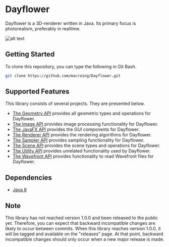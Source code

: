 Dayflower
=========
Dayflower is a 3D-renderer written in Java. Its primary focus is photorealism, preferably in realtime.

![alt text](https://github.com/macroing/Dayflower/blob/master/images/Image-036.png "Dayflower")

Getting Started
---------------
To clone this repository, you can type the following in Git Bash.

```bash
git clone https://github.com/macroing/Dayflower.git
```

Supported Features
------------------
This library consists of several projects. They are presented below.

 - [The Geometry API](https://github.com/macroing/Dayflower/tree/master/documentation/Geometry) provides all geometric types and operations for Dayflower.
 - [The Image API](https://github.com/macroing/Dayflower/tree/master/documentation/Image) provides image processing functionality for Dayflower.
 - [The JavaFX API](https://github.com/macroing/Dayflower/tree/master/documentation/JavaFX) provides the GUI components for Dayflower.
 - [The Renderer API](https://github.com/macroing/Dayflower/tree/master/documentation/Renderer) provides the rendering algorithms for Dayflower.
 - [The Sampler API](https://github.com/macroing/Dayflower/tree/master/documentation/Sampler) provides sampling functionality for Dayflower.
 - [The Scene API](https://github.com/macroing/Dayflower/tree/master/documentation/Scene) provides the scene types and operations for Dayflower.
 - [The Utility API](https://github.com/macroing/Dayflower/tree/master/documentation/Utility) provides unrelated functionality used by Dayflower.
 - [The Wavefront API](https://github.com/macroing/Dayflower/tree/master/documentation/Wavefront) provides functionality to read Wavefront files for Dayflower.

Dependencies
------------
 - [Java 8](http://www.java.com)

Note
----
This library has not reached version 1.0.0 and been released to the public yet. Therefore, you can expect that backward incompatible changes are likely to occur between commits. When this library reaches version 1.0.0, it will be tagged and available on the "releases" page. At that point, backward incompatible changes should only occur when a new major release is made.